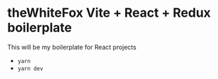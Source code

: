 # theWhiteFox Vite + React + Redux boilerplate
This will be my boilerplate for React projects
- `yarn`
- `yarn dev`
